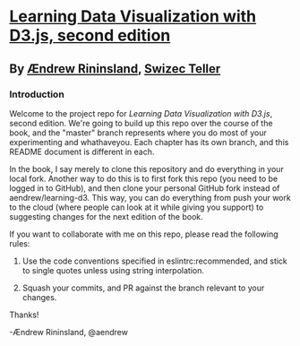 # [Learning Data Visualization with D3.js, second edition](https://www.packtpub.com/web-development/learning-d3js-data-visualization-second-edition)
## By [Ændrew Rininsland](http://www.twitter.com/aendrew), [Swizec Teller](http://twitter.com/swizec)

### Introduction

Welcome to the project repo for *Learning Data Visualization with D3.js*, second edition. We're going
to build up this repo over the course of the book, and the "master" branch represents where you
do most of your experimenting and whathaveyou. Each chapter has its own branch, and this README
document is different in each.

In the book, I say merely to clone this repository and do everything in your local fork. Another
way to do this is to first fork this repo (you need to be logged in to GitHub), and then clone your 
personal GitHub fork instead of aendrew/learning-d3. This way, you can do everything from push your 
work to the cloud (where people can look at it while giving you support) to suggesting changes for 
the next edition of the book.

If you want to collaborate with me on this repo, please read the following rules:

1. Use the code conventions specified in eslintrc:recommended, and stick to single quotes unless
    using string interpolation.

2. Squash your commits, and PR against the branch relevant to your changes.

Thanks!

-Ændrew Rininsland, @aendrew
